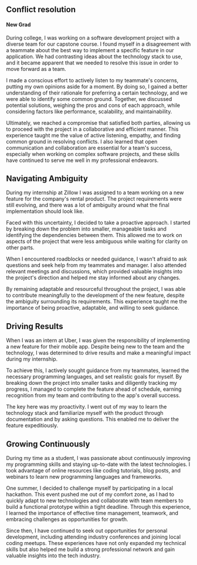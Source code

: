 
## Conflict resolution 
#### New Grad

During college, I was working on a software development project with a diverse team for our capstone course. 
I found myself in a disagreement with a teammate about the best way to implement a specific feature in our application. 
We had contrasting ideas about the technology stack to use, and it became apparent that we needed to resolve this issue in order to move forward as a team.

I made a conscious effort to actively listen to my teammate's concerns, putting my own opinions aside for a moment. 
By doing so, I gained a better understanding of their rationale for preferring a certain technology, and we were able to identify some common ground. 
Together, we discussed potential solutions, weighing the pros and cons of each approach, while considering factors like performance, scalability, and maintainability.

Ultimately, we reached a compromise that satisfied both parties, allowing us to proceed with the project in a collaborative and efficient manner. 
This experience taught me the value of active listening, empathy, and finding common ground in resolving conflicts. 
I also learned that open communication and collaboration are essential for a team's success, especially when working on complex software projects, and these skills have continued to serve me well in my professional endeavors.


## Navigating Ambiguity

During my internship at Zillow I was assigned to a team working on a new feature for the company's rental product. The project requirements were still evolving, and there was a lot of ambiguity around what the final implementation should look like.

Faced with this uncertainty, I decided to take a proactive approach. I started by breaking down the problem into smaller, manageable tasks and identifying the dependencies between them. 
This allowed me to work on aspects of the project that were less ambiguous while waiting for clarity on other parts.

When I encountered roadblocks or needed guidance, I wasn't afraid to ask questions and seek help from my teammates and manager. 
I also attended relevant meetings and discussions, which provided valuable insights into the project's direction and helped me stay informed about any changes.

By remaining adaptable and resourceful throughout the project, I was able to contribute meaningfully to the development of the new feature, despite the ambiguity surrounding its requirements. 
This experience taught me the importance of being proactive, adaptable, and willing to seek guidance.


## Driving Results
When I was an intern at Uber, I was given the responsibility of implementing a new feature for their mobile app. Despite being new to the team and the technology, I was determined to drive results and make a meaningful impact during my internship.

To achieve this, I actively sought guidance from my teammates, learned the necessary programming languages, and set realistic goals for myself. 
By breaking down the project into smaller tasks and diligently tracking my progress, I managed to complete the feature ahead of schedule, earning recognition from my team and contributing to the app's overall success.

The key here was my proactivity. I went out of my way to learn the technology stack and familiarize myself with the product through documentation and by asking questions. 
This enabled me to deliver the feature expeditiously.

## Growing Continuously 

During my time as a student, I was passionate about continuously improving my programming skills and staying up-to-date with the latest technologies. 
I took advantage of online resources like coding tutorials, blog posts, and webinars to learn new programming languages and frameworks.

One summer, I decided to challenge myself by participating in a local hackathon. This event pushed me out of my comfort zone, as I had to quickly adapt to new technologies and collaborate with team members to build a functional prototype within a tight deadline. 
Through this experience, I learned the importance of effective time management, teamwork, and embracing challenges as opportunities for growth.

Since then, I have continued to seek out opportunities for personal development, including attending industry conferences and joining local coding meetups. These experiences have not only expanded my technical skills but also helped me build a strong professional network and gain valuable insights into the tech industry.


